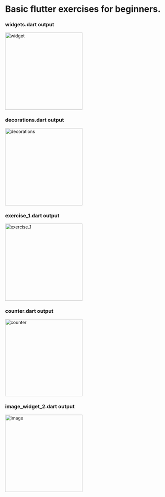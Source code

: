 # Basic flutter exercises for beginners.
### widgets.dart output
<img src = "https://user-images.githubusercontent.com/56637126/198999921-87a4c5ae-9341-4c6c-b044-be50966653e1.png" alt = "widget" style="width:250px;" />

### decorations.dart output
<img src = "https://user-images.githubusercontent.com/56637126/199013070-bd43a446-c79e-4229-b757-4b3835422676.png" alt = "decorations" style = "width:250px;" />

### exercise_1.dart output
<img src = "https://user-images.githubusercontent.com/56637126/199173702-0c9e0bbf-bfe5-46c7-9765-d38dd956698c.png" alt = "exercise_1" style = "width:250px;" />

### counter.dart output
<img src = "https://user-images.githubusercontent.com/56637126/199221494-c41c2df5-869e-4c31-be1d-783266df7f9c.png" alt = "counter" style = "width:250px;" />

### image_widget_2.dart output
<img src = "https://user-images.githubusercontent.com/56637126/199267912-3d941793-1081-470e-aae1-e1325578398e.png" alt = "image" style = "width:250px;" />
